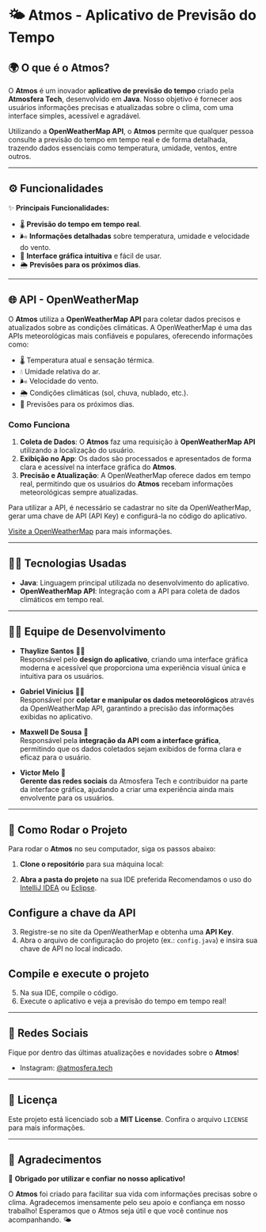 # 🌤️ **Atmos** - Aplicativo de Previsão do Tempo

## 🌍 O que é o **Atmos**?

O **Atmos** é um inovador **aplicativo de previsão do tempo** criado pela **Atmosfera Tech**, desenvolvido em **Java**. Nosso objetivo é fornecer aos usuários informações precisas e atualizadas sobre o clima, com uma interface simples, acessível e agradável. 

Utilizando a **OpenWeatherMap API**, o **Atmos** permite que qualquer pessoa consulte a previsão do tempo em tempo real e de forma detalhada, trazendo dados essenciais como temperatura, umidade, ventos, entre outros.

---

## ⚙️ Funcionalidades

✨ **Principais Funcionalidades:**

- 🌡️ **Previsão do tempo em tempo real**.
- 🌬️ **Informações detalhadas** sobre temperatura, umidade e velocidade do vento.
- 🎨 **Interface gráfica intuitiva** e fácil de usar.
- 🌦️ **Previsões para os próximos dias**.

---

## 🌐 **API - OpenWeatherMap**

O **Atmos** utiliza a **OpenWeatherMap API** para coletar dados precisos e atualizados sobre as condições climáticas. A OpenWeatherMap é uma das APIs meteorológicas mais confiáveis e populares, oferecendo informações como:

- 🌡️ Temperatura atual e sensação térmica.
- 💧 Umidade relativa do ar.
- 🌬️ Velocidade do vento.
- 🌦️ Condições climáticas (sol, chuva, nublado, etc.).
- 📅 Previsões para os próximos dias.

### Como Funciona

1. **Coleta de Dados**: O **Atmos** faz uma requisição à **OpenWeatherMap API** utilizando a localização do usuário.
2. **Exibição no App**: Os dados são processados e apresentados de forma clara e acessível na interface gráfica do **Atmos**.
3. **Precisão e Atualização**: A OpenWeatherMap oferece dados em tempo real, permitindo que os usuários do **Atmos** recebam informações meteorológicas sempre atualizadas.

Para utilizar a API, é necessário se cadastrar no site da OpenWeatherMap, gerar uma chave de API (API Key) e configurá-la no código do aplicativo.

[Visite a OpenWeatherMap](https://openweathermap.org/) para mais informações.

---

## 🧑‍💻 Tecnologias Usadas

- **Java**: Linguagem principal utilizada no desenvolvimento do aplicativo.
- **OpenWeatherMap API**: Integração com a API para coleta de dados climáticos em tempo real.

---

## 👩‍💻 Equipe de Desenvolvimento

- **Thaylize Santos** 👩‍🎨  
  Responsável pelo **design do aplicativo**, criando uma interface gráfica moderna e acessível que proporciona uma experiência visual única e intuitiva para os usuários.

- **Gabriel Vinícius** 👨‍💻  
  Responsável por **coletar e manipular os dados meteorológicos** através da OpenWeatherMap API, garantindo a precisão das informações exibidas no aplicativo.

- **Maxwell De Sousa** 🔧  
  Responsável pela **integração da API com a interface gráfica**, permitindo que os dados coletados sejam exibidos de forma clara e eficaz para o usuário.

- **Victor Melo** 📱  
  **Gerente das redes sociais** da Atmosfera Tech e contribuidor na parte da interface gráfica, ajudando a criar uma experiência ainda mais envolvente para os usuários.

---

## 🚀 Como Rodar o Projeto

Para rodar o **Atmos** no seu computador, siga os passos abaixo:

1. **Clone o repositório** para sua máquina local:

2. **Abra a pasta do projeto** na sua IDE preferida
Recomendamos o uso do [IntelliJ IDEA](https://www.jetbrains.com/idea/) ou [Eclipse](https://www.eclipse.org/).

## Configure a chave da API
3. Registre-se no site da OpenWeatherMap e obtenha uma **API Key**.
4. Abra o arquivo de configuração do projeto (ex.: `config.java`) e insira sua chave de API no local indicado.

## Compile e execute o projeto
5. Na sua IDE, compile o código.
6. Execute o aplicativo e veja a previsão do tempo em tempo real!

---

## 📱 Redes Sociais
Fique por dentro das últimas atualizações e novidades sobre o **Atmos**!

- Instagram: [@atmosfera.tech](https://www.instagram.com/atmosfera.tech)

---

## 📜 Licença
Este projeto está licenciado sob a **MIT License**. Confira o arquivo `LICENSE` para mais informações.

---

## 💬 Agradecimentos
🎉 **Obrigado por utilizar e confiar no nosso aplicativo!**

O **Atmos** foi criado para facilitar sua vida com informações precisas sobre o clima. Agradecemos imensamente pelo seu apoio e confiança em nosso trabalho! Esperamos que o Atmos seja útil e que você continue nos acompanhando. 🌤️
